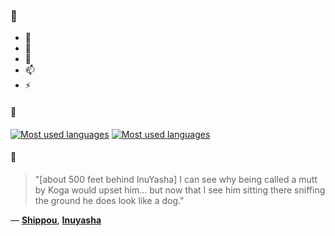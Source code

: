 ### 👋

- 🔭
- 🌱
- 💬
- 📫
- ⚡

#### 🧏

[![Most used languages](https://github-readme-stats-aynah.vercel.app/api/top-langs/?username=aynh&theme=solarized-dark&langs_count=6&layout=compact&hide_title=true)](https://github.com/anuraghazra/github-readme-stats#gh-dark-mode-only)
[![Most used languages](https://github-readme-stats-aynah.vercel.app/api/top-langs/?username=aynh&theme=solarized-light&langs_count=6&layout=compact&hide_title=true)](https://github.com/anuraghazra/github-readme-stats#gh-light-mode-only)

#### 💬

> "[about 500 feet behind InuYasha] I can see why being called a mutt by Koga would upset him... but now that I see him sitting there sniffing the ground he does look like a dog."

&mdash; [**Shippou**](https://myanimelist.net/character.php?q=Shippou&cat=character), [**Inuyasha**](https://myanimelist.net/search/all?q=Inuyasha&cat=all)
